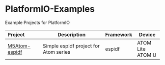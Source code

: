 # PlatformIO-Examples
Example Projects for PlatformIO

|Project                        |Description                          |Framework|Device             |
|:------------------------------|-------------------------------------|---------|-------------------|
|[M5Atom-espidf](/M5Atom-espidf)|Simple espidf project for Atom series|espidf   |ATOM Lite<br>ATOM U|

